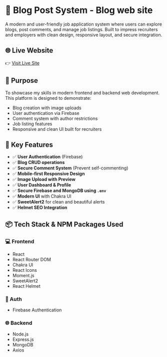 # 💼 Blog Post System - Blog web site

A modern and user-friendly job application system where users can explore blogs, post comments, and manage job listings. Built to impress recruiters and employers with clean design, responsive layout, and secure integration.

## 🌐 Live Website

👉 [Visit Live Site](https://blog-wibsite.netlify.app)

## 🎯 Purpose

To showcase my skills in modern frontend and backend web development. This platform is designed to demonstrate:

- Blog creation with image uploads
- User authentication via Firebase
- Comment system with author restrictions
- Job listing features
- Responsive and clean UI built for recruiters

## 🚀 Key Features

- ✅ **User Authentication** (Firebase)
- ✅ **Blog CRUD operations**
- ✅ **Secure Comment System** (Prevent self-commenting)
- ✅ **Mobile-first Responsive Design**
- ✅ **Image Upload with Preview**
- ✅ **User Dashboard & Profile**
- ✅ **Secure Firebase and MongoDB using `.env`**
- ✅ **Modern UI** with Chakra UI
- ✅ **SweetAlert2** for clean and beautiful alerts
- ✅ **Helmet SEO Integration**

## 📦 Tech Stack & NPM Packages Used

### 💻 Frontend
- React
- React Router DOM
- Chakra UI
- React Icons
- Moment.js
- SweetAlert2
- React Helmet

### 🔐 Auth
- Firebase Authentication

### 🌐 Backend
- Node.js
- Express.js
- MongoDB
- Axios


